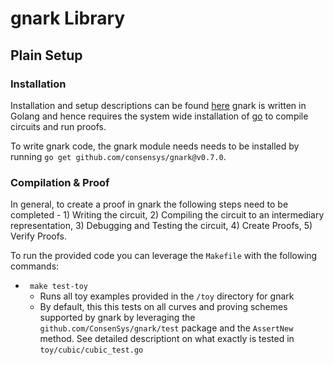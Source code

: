 # gnark Library

## Plain Setup

### Installation

Installation and setup descriptions can be found [here](https://docs.gnark.consensys.net/en/latest/HowTo/get_started/)
gnark is written in Golang and hence requires the system wide installation of [go](https://go.dev/doc/install) to compile circuits and run proofs.

To write gnark code, the gnark module needs needs to be installed by running ``` go get github.com/consensys/gnark@v0.7.0 ```.

### Compilation & Proof

In general, to create a proof in gnark the following steps need to be completed - 1) Writing the circuit, 2) Compiling the circuit to an intermediary representation, 3) Debugging and Testing the circuit, 4) Create Proofs, 5) Verify Proofs.

To run the provided code you can leverage the ``` Makefile ``` with the following commands:

- ``` make test-toy```
  - Runs all toy examples provided in the ``` /toy ``` directory for gnark
  - By default, this this tests on all curves and proving schemes supported by gnark by leveraging the ``` github.com/ConsenSys/gnark/test ``` package and the ``` AssertNew ``` method. See detailed descriptiont on what exactly is tested in ``` toy/cubic/cubic_test.go ```




